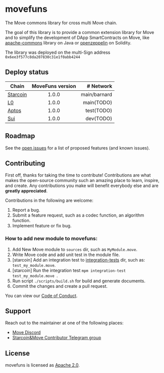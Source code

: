 # movefuns

The Move commons library for cross multi Move chain.

The goal of this library is to provide a common extension library for Move and to simplify the development of DApp SmartContracts on Move, like [apache-commons](https://commons.apache.org/) library on Java or [openzeppelin](https://github.com/OpenZeppelin/openzeppelin-contracts) on Solidity.

The library was deployed on the multi-Sign  address   ``` 0x6ee3f577c8da207830c31e1f0abb4244 ```  


## Deploy status

| Chain                   | MoveFuns version |    # Network |
| ----------------------- | :--------------: | -----------: |
| [Starcoin](./starcoin/) |      1.0.0       | main/barnard |
| [L0](./l0/)             |      1.0.0       |   main(TODO) |
| [Aptos](./aptos/)       |      1.0.0       |   test(TODO) |
| [Sui](./sui/)           |      1.0.0       |    dev(TODO) |

## Roadmap

See the [open issues](https://github.com/movefuns/movefuns/issues) for a list of proposed features (and known issues).


## Contributing

First off, thanks for taking the time to contribute! Contributions are what makes the open-source community such an amazing place to learn, inspire, and create. Any contributions you make will benefit everybody else and are **greatly appreciated**.

Contributions in the following are welcome:

1. Report a bug.
2. Submit a feature request, such as a codec function, an algorithm function.
3. Implement feature or fix bug.

### How to add new module to movefuns:

1. Add New Move module to `sources` dir, such as `MyModule.move`.
2. Write Move code and add unit test in the module file.
3. [starcoin] Add an integration test to [integration-tests](../integration-tests) dir, such as: `test_my_module.move`.
4. [starcoin] Run the integration test `mpm integration-test test_my_module.move `.
5. Run script `./scripts/build.sh` for build and generate documents.
6. Commit the changes and create a pull request.

You can view our [Code of Conduct](./CODE_OF_CONDUCT.md).

## Support

Reach out to the maintainer at one of the following places:

- [Move Discord](https://discord.gg/f4JSrK8T2t)
- [Starcoin&Move Contributor Telegram group](https://t.me/starcoin_contributor)

## License

movefuns is licensed as [Apache 2.0](./LICENSE).
